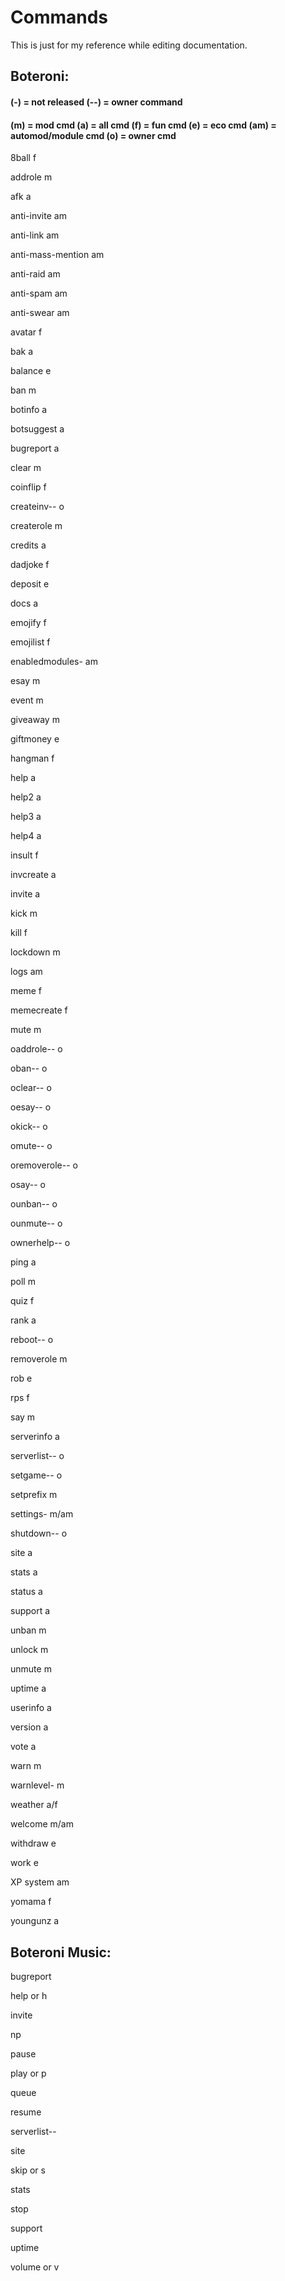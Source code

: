 # Commands
This is just for my reference while editing documentation.

## Boteroni:
#### (-) = not released (--) = owner command
#### (m) = mod cmd (a) = all cmd (f) = fun cmd (e) = eco cmd (am) = automod/module cmd (o) = owner cmd


8ball f

addrole m

afk a

anti-invite am
 
anti-link am
 
anti-mass-mention am
 
anti-raid am
 
anti-spam am
 
anti-swear am
 
avatar f

bak a

balance e

ban m

botinfo a

botsuggest a

bugreport a

clear m

coinflip f
  
  createinv-- o

createrole m

credits a

dadjoke f

deposit e

docs a

emojify f 

emojilist f

 enabledmodules- am

esay m

event m

giveaway m

giftmoney e

hangman f

help a

help2 a

help3 a

help4 a

insult f

invcreate a

invite a

kick m 

kill f

lockdown m
 
logs am

meme f

memecreate f

mute m
  
  oaddrole-- o
  
  oban-- o
  
  oclear-- o
  
  oesay-- o
  
  okick-- o
  
  omute-- o
  
  oremoverole-- o
  
  osay-- o
  
  ounban-- o
  
  ounmute-- o
  
  ownerhelp-- o

ping a

poll m

quiz f

rank a
  
  reboot-- o

removerole m

rob e

rps f

say m

serverinfo a
  
  serverlist-- o
  
  setgame-- o

setprefix m

settings- m/am
  
  shutdown-- o

site a

stats a

status a

support a

unban m

unlock m

unmute m

uptime a

userinfo a

version a

vote a

warn m

 warnlevel- m

weather a/f

welcome m/am

withdraw e

work e

XP system am

yomama f

youngunz a

## Boteroni Music:

bugreport 

help or h

invite 

np 

pause 

play or p

queue 

resume 

  serverlist-- 
  
site 

skip or s

stats 

stop 

support 

uptime 

volume or v
